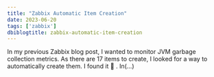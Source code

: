 ```yaml
---
title: "Zabbix Automatic Item Creation"
date: 2023-06-20
tags: ['zabbix']
dbiblogtitle: zabbix-automatic-item-creation
---
```

In my previous Zabbix blog post, I wanted to monitor JVM garbage collection metrics. As there are 17 items to create, I looked for a way to automatically create them. I found it 🙂 . In(…)